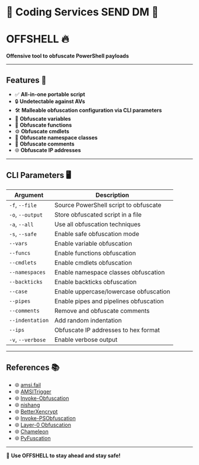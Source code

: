 # 🎫 Coding Services SEND DM 🎫

# OFFSHELL 🔥

**Offensive tool to obfuscate PowerShell payloads**

---

## Features 🌟

- ✅ **All-in-one portable script**
- 🔒 **Undetectable against AVs**
- 🛠 **Malleable obfuscation configuration via CLI parameters**
- 🔀 **Obfuscate variables**
- 🔧 **Obfuscate functions**
- ⚙️ **Obfuscate cmdlets**
- 🧩 **Obfuscate namespace classes**
- 📝 **Obfuscate comments**
- 🌐 **Obfuscate IP addresses**

---

## CLI Parameters 🖥

| Argument                  | Description                             |
|---------------------------|-----------------------------------------|
| `-f`, `--file`            | Source PowerShell script to obfuscate  |
| `-o`, `--output`          | Store obfuscated script in a file      |
| `-a`, `--all`             | Use all obfuscation techniques         |
| `-s`, `--safe`            | Enable safe obfuscation mode           |
| `--vars`                  | Enable variable obfuscation            |
| `--funcs`                 | Enable functions obfuscation           |
| `--cmdlets`               | Enable cmdlets obfuscation             |
| `--namespaces`            | Enable namespace classes obfuscation   |
| `--backticks`             | Enable backticks obfuscation           |
| `--case`                  | Enable uppercase/lowercase obfuscation |
| `--pipes`                 | Enable pipes and pipelines obfuscation |
| `--comments`              | Remove and obfuscate comments          |
| `--indentation`           | Add random indentation                 |
| `--ips`                   | Obfuscate IP addresses to hex format   |
| `-v`, `--verbose`         | Enable verbose output                  |

---

## References 📚

- 🌐 [amsi.fail](https://amsi.fail)
- 🌐 [AMSITrigger](https://github.com/RythmStick/AMSITrigger)
- 🌐 [Invoke-Obfuscation](https://github.com/danielbohannon/Invoke-Obfuscation)
- 🌐 [nishang](https://github.com/samratashok/nishang)
- 🌐 [BetterXencrypt](https://github.com/GetRektBoy724/BetterXencrypt)
- 🌐 [Invoke-PSObfuscation](https://github.com/gh0x0st/Invoke-PSObfuscation)
- 🌐 [Layer-0 Obfuscation](https://github.com/gh0x0st/Invoke-PSObfuscation/blob/main/layer-0-obfuscation.md)
- 🌐 [Chameleon](https://github.com/klezVirus/chameleon)
- 🌐 [PyFuscation](https://github.com/CBHue/PyFuscation)

---

🚀 **Use OFFSHELL to stay ahead and stay safe!**
